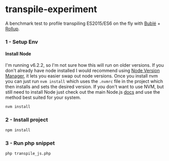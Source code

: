 # transpile-experiment
A benchmark test to profile transpiling ES2015/ES6 on the fly with [Bublé](https://buble.surge.sh/) + [Rollup](http://rollupjs.org/).

### 1 - Setup Env

#### Install Node
I'm running v6.2.2, so I'm not sure how this will run on older versions. If you don't already have node installed I would recommend using [Node Version Manager](https://github.com/creationix/nvm), it lets you easier swap out node versions. Once you install nvm you can just run `nvm install` which uses the `.nvmrc` file in the project which then installs and sets the desired version. If you don't want to use NVM, but still need to install Node just check out the main Node.js [docs](https://nodejs.org/en/download/package-manager/) and use the method best suited for your system.

```sh
nvm install
```

### 2 - Install project

```sh
npm install
```

### 3 - Run php snippet
```sh
php transpile_js.php
```
